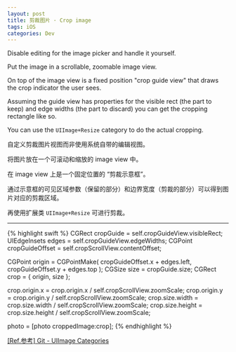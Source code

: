 ```yaml
---
layout: post
title: 剪裁图片 · Crop image
tags: iOS
categories: Dev
---
```


Disable editing for the image picker and handle it yourself. 

Put the image in a scrollable, zoomable image view. 

On top of the image view is a fixed position "crop guide view" that draws the crop indicator the user sees. 

Assuming the guide view has properties for the visible rect (the part to keep) and edge widths (the part to discard) you can get the cropping rectangle like so. 

You can use the `UIImage+Resize` category to do the actual cropping.

自定义剪裁图片视图而非使用系统自带的编辑视图。

将图片放在一个可滚动和缩放的 image view 中。

在 image view 上是一个固定位置的 “剪裁示意框”。

通过示意框的可见区域参数（保留的部分）和边界宽度（剪裁的部分）可以得到图片对应的剪裁区域。

再使用扩展类 `UIImage+Resize` 可进行剪裁。

---

{% highlight swift %}
CGRect cropGuide = self.cropGuideView.visibleRect;
UIEdgeInsets edges = self.cropGuideView.edgeWidths;
CGPoint cropGuideOffset = self.cropScrollView.contentOffset;

CGPoint origin = CGPointMake( cropGuideOffset.x + edges.left, cropGuideOffset.y + edges.top );
CGSize size = cropGuide.size;
CGRect crop = { origin, size };

crop.origin.x = crop.origin.x / self.cropScrollView.zoomScale;
crop.origin.y = crop.origin.y / self.cropScrollView.zoomScale;
crop.size.width = crop.size.width / self.cropScrollView.zoomScale;
crop.size.height = crop.size.height / self.cropScrollView.zoomScale;

photo = [photo croppedImage:crop];
{% endhighlight %}

[[Ref.参考] Git - UIImage Categories](https://github.com/mbcharbonneau/UIImage-Categories)



